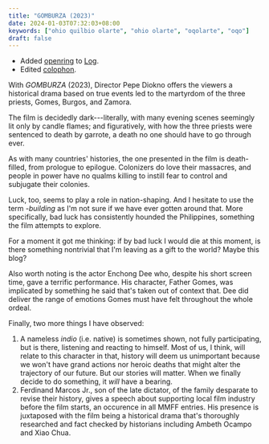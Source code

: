 ```yaml
---
title: "GOMBURZA (2023)"
date: 2024-01-03T07:32:03+08:00
keywords: ["ohio quilbio olarte", "ohio olarte", "oqolarte", "oqo"]
draft: false
---
```


- Added [openring](https://git.sr.ht/~sircmpwn/openring) to [Log](/log).
- Edited [colophon](/site).

With *GOMBURZA* (2023), Director Pepe Diokno offers the viewers a
historical drama based on true events led to the martyrdom of the three
priests, Gomes, Burgos, and Zamora.

The film is decidedly dark---literally, with many evening scenes
seemingly lit only by candle flames; and figuratively, with how the
three priests were sentenced to death by garrote, a death no one should
have to go through ever.

As with many countries' histories, the one presented in the film is
death-filled, from prologue to epilogue. Colonizers do love their
massacres, and people in power have no qualms killing to instill fear to
control and subjugate their colonies.

Luck, too, seems to play a role in nation-shaping.
And I hesitate to use the term *-building* as I'm not sure
if we have ever gotten around that. More specifically, bad luck
has consistently hounded the Philippines, something the film attempts to
explore.

For a moment it got me thinking: if by bad luck I would die at this
moment, is there something nontrivial that I'm leaving as a gift to the
world? Maybe this blog?

Also worth noting is the actor Enchong Dee who, despite
his short screen time, gave a terrific performance. His character,
Father Gomes, was implicated by something he said that's taken out of
context that. Dee did deliver the range of emotions Gomes must have felt
throughout the whole ordeal.

Finally, two more things I have observed:

1. A nameless *indio* (i.e. native) is sometimes shown, not fully
   participating, but is there, listening and reacting to himself. Most
   of us, I think, will relate to this character in that, history will
   deem us unimportant because we won't have grand actions nor heroic
   deaths that might alter the trajectory of our future. But our stories
   will matter. When we finally decide to do something, it *will* have a
   bearing.
2. Ferdinand Marcos Jr., son of the late dictator, of the family
   desparate to revise their history, gives a speech about supporting
   local film industry before the film starts, an occurence in all MMFF
   entries. His presence is juxtaposed with the film being a historical
   drama that's thoroughly researched and fact checked by historians
   including Ambeth Ocampo and Xiao Chua.
